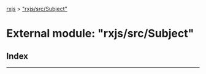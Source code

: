 [rxjs](../README.md) > ["rxjs/src/Subject"](../modules/_rxjs_src_subject_.md)

# External module: "rxjs/src/Subject"

## Index

---

